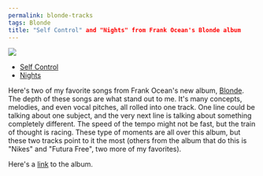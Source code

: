 ```yaml
---
permalink: blonde-tracks
tags: Blonde
title: "Self Control" and "Nights" from Frank Ocean's Blonde album
---
```


![][image-1]

- [Self Control][1]
- [Nights][2]

Here's two of my favorite songs from Frank Ocean's new album, [Blonde][3]. The depth of these songs are what stand out to me. It's many concepts, melodies, and even vocal pitches, all rolled into one track. One line could be talking about one subject, and the very next line is talking about something completely different. The speed of the tempo might not be fast, but the train of thought is racing. These type of moments are all over this album, but these two tracks point to it the most (others from the album that do this is "Nikes" and "Futura Free", two more of my favorites).

Here's a [link][4] to the album.

[1]:	https://dl.dropboxusercontent.com/s/v9qt76hz7jvvio1/07%20Self%20Control.mp3
[2]:	https://dl.dropboxusercontent.com/s/strn02n77phz1mv/09%20Nights.mp3
[3]:	http://nashp.com/blonde
[4]:	%0Ahttps://itun.es/us/m6yueb

[image-1]:	https://cdn0.vox-cdn.com/thumbor/n5dGVKsNTqk_YMwuKnVtT1g-iUQ=/122x42:870x463/1600x900/cdn0.vox-cdn.com/uploads/chorus_image/image/50521747/frankocean.0.0.png